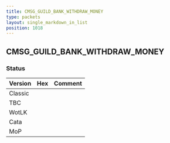 ```yaml
---
title: CMSG_GUILD_BANK_WITHDRAW_MONEY
type: packets
layout: single_markdown_in_list
position: 1018
---
```


## CMSG_GUILD_BANK_WITHDRAW_MONEY

### Status

Version | Hex | Comment
---------- | ---------- | ----------
Classic |  |
TBC |  |
WotLK |  |
Cata |  |
MoP |  |